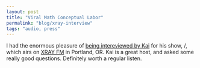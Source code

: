 ```yaml
---
layout: post
title: "Viral Math Conceptual Labor"
permalink: "blog/xray-interview"
tags: "audio, press"
---
```



I had the enormous pleasure of [being intereviewed by Kai](https://xray.fm/broadcasts/50841) for his show, /, which airs on [XRAY FM](https://xray.fm/) in Portland, OR. Kai is a great host, and asked some really good questions. Definitely worth a regular listen.